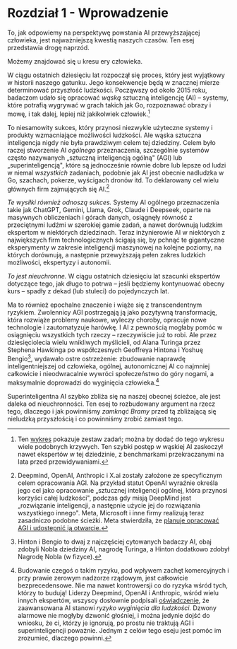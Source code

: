 # Rozdział 1 - Wprowadzenie

To, jak odpowiemy na perspektywę powstania AI przewyższającej człowieka, jest najważniejszą kwestią naszych czasów. Ten esej przedstawia drogę naprzód.

Możemy znajdować się u kresu ery człowieka.

W ciągu ostatnich dziesięciu lat rozpoczął się proces, który jest wyjątkowy w historii naszego gatunku. Jego konsekwencje będą w znacznej mierze determinować przyszłość ludzkości. Począwszy od około 2015 roku, badaczom udało się opracować *wąską* sztuczną inteligencję (AI) – systemy, które potrafią wygrywać w grach takich jak Go, rozpoznawać obrazy i mowę, i tak dalej, lepiej niż jakikolwiek człowiek.[^1]

To niesamowity sukces, który przynosi niezwykle użyteczne systemy i produkty wzmacniające możliwości ludzkości. Ale wąska sztuczna inteligencja nigdy nie była prawdziwym celem tej dziedziny. Celem było raczej stworzenie AI *ogólnego* przeznaczenia, szczególnie systemów często nazywanych „sztuczną inteligencją ogólną" (AGI) lub „superinteligencją", które są jednocześnie równie dobre lub lepsze od ludzi w niemal *wszystkich* zadaniach, podobnie jak AI jest obecnie nadludzka w Go, szachach, pokerze, wyścigach dronów itd. To deklarowany cel wielu głównych firm zajmujących się AI.[^2]

*Te wysiłki również odnoszą sukces.* Systemy AI ogólnego przeznaczenia takie jak ChatGPT, Gemini, Llama, Grok, Claude i Deepseek, oparte na masywnych obliczeniach i górach danych, osiągnęły równość z przeciętnymi ludźmi w szerokiej gamie zadań, a nawet dorównują ludzkim ekspertom w niektórych dziedzinach. Teraz inżynierowie AI w niektórych z największych firm technologicznych ścigają się, by pchnąć te gigantyczne eksperymenty w zakresie inteligencji maszynowej na kolejne poziomy, na których dorównują, a następnie przewyższają pełen zakres ludzkich możliwości, ekspertyzy i autonomii.

*To jest nieuchronne.* W ciągu ostatnich dziesięciu lat szacunki ekspertów dotyczące tego, jak długo to potrwa – jeśli będziemy kontynuować obecny kurs – spadły z dekad (lub stuleci) do pojedynczych lat.

Ma to również epochalne znaczenie i wiąże się z transcendentnym ryzykiem. Zwolennicy AGI postrzegają ją jako pozytywną transformację, która rozwiąże problemy naukowe, wyleczy choroby, opracuje nowe technologie i zautomatyzuje harówkę. I AI z pewnością mogłaby pomóc w osiągnięciu wszystkich tych rzeczy – rzeczywiście już to robi. Ale przez dziesięciolecia wielu wnikliwych myślicieli, od Alana Turinga przez Stephena Hawkinga po współczesnych Geoffreya Hintona i Yoshuę Bengio[^3], wydawało ostre ostrzeżenie: zbudowanie naprawdę inteligentniejszej od człowieka, ogólnej, autonomicznej AI co najmniej całkowicie i nieodwracalnie wywróci społeczeństwo do góry nogami, a maksymalnie doprowadzi do wyginięcia człowieka.[^4]

Superinteligentna AI szybko zbliża się na naszej obecnej ścieżce, ale jest daleka od nieuchronności. Ten esej to rozbudowany argument na rzecz tego, dlaczego i jak powinniśmy *zamknąć Bramy* przed tą zbliżającą się nieludzką przyszłością i co powinniśmy zrobić zamiast tego.

[^1]: Ten [wykres](https://time.com/6300942/ai-progress-charts/) pokazuje zestaw zadań; można by dodać do tego wykresu wiele podobnych krzywych. Ten szybki postęp w wąskiej AI zaskoczył nawet ekspertów w tej dziedzinie, z benchmarkami przekraczanymi na lata przed przewidywaniami.

[^2]: Deepmind, OpenAI, Anthropic i X.ai zostały założone ze specyficznym celem opracowania AGI. Na przykład statut OpenAI wyraźnie określa jego cel jako opracowanie „sztucznej inteligencji ogólnej, która przynosi korzyści całej ludzkości", podczas gdy misją DeepMind jest „rozwiązanie inteligencji, a następnie użycie jej do rozwiązania wszystkiego innego". Meta, Microsoft i inne firmy realizują teraz zasadniczo podobne ścieżki. Meta stwierdziła, że [planuje opracować AGI i udostępnić ją otwarcie.](https://www.forbes.com/sites/johnkoetsier/2024/01/18/zuckerberg-on-ai-meta-building-agi-for-everyone-and-open-sourcing-it/)

[^3]: Hinton i Bengio to dwaj z najczęściej cytowanych badaczy AI, obaj zdobyli Nobla dziedziny AI, nagrodę Turinga, a Hinton dodatkowo zdobył Nagrodę Nobla (w fizyce).

[^4]: Budowanie czegoś o takim ryzyku, pod wpływem zachęt komercyjnych i przy prawie zerowym nadzorze rządowym, jest całkowicie bezprecedensowe. Nie ma nawet kontrowersji co do ryzyka wśród tych, którzy to budują! Liderzy Deepmind, OpenAI i Anthropic, wśród wielu innych ekspertów, wszyscy dosłownie podpisali [oświadczenie](https://www.safe.ai/work/statement-on-ai-risk), że zaawansowana AI stanowi *ryzyko wyginięcia dla ludzkości.* Dzwony alarmowe nie mogłyby dzwonić głośniej, i można jedynie dojść do wniosku, że ci, którzy je ignorują, po prostu nie traktują AGI i superinteligencji poważnie. Jednym z celów tego eseju jest pomóc im zrozumieć, dlaczego powinni.